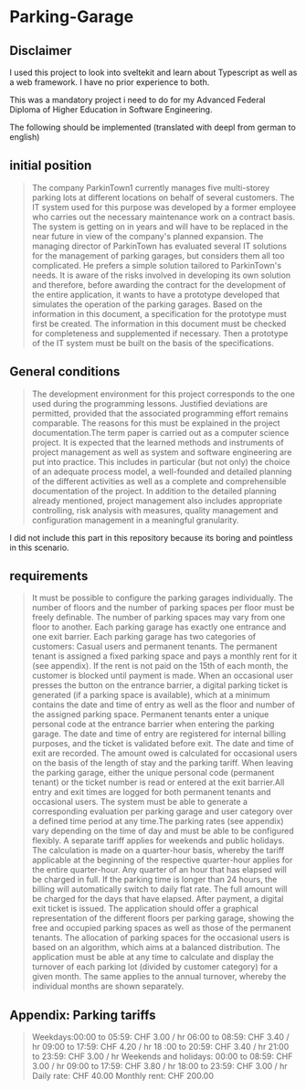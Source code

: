 # Parking-Garage

## Disclaimer

I used this project to look into sveltekit and learn about Typescript as well as a web framework. I have no prior experience to both.

This was a mandatory project i need to do for my Advanced Federal Diploma of Higher Education in Software Engineering.

The following should be implemented (translated with deepl from german to english)

## initial position

> The company ParkinTown1 currently manages five multi-storey parking lots at different locations on behalf of several customers. The IT system used for this purpose was developed by a former employee who carries out the necessary maintenance work on a contract basis. The system is getting on in years and will have to be replaced in the near future in view of the company's planned expansion. The managing director of ParkinTown has evaluated several IT solutions for the management of parking garages, but considers them all too complicated. He prefers a simple solution tailored to ParkinTown's needs. It is aware of the risks involved in developing its own solution and therefore, before awarding the contract for the development of the entire application, it wants to have a prototype developed that simulates the operation of the parking garages. Based on the information in this document, a specification for the prototype must first be created. The information in this document must be checked for completeness and supplemented if necessary. Then a prototype of the IT system must be built on the basis of the specifications.

## General conditions

> The development environment for this project corresponds to the one used during the programming lessons. Justified deviations are permitted, provided that the associated programming effort remains comparable. The reasons for this must be explained in the project documentation.The term paper is carried out as a computer science project. It is expected that the learned methods and instruments of project management as well as system and software engineering are put into practice. This includes in particular (but not only) the choice of an adequate process model, a well-founded and detailed planning of the different activities as well as a complete and comprehensible documentation of the project. In addition to the detailed planning already mentioned, project management also includes appropriate controlling, risk analysis with measures, quality management and configuration management in a meaningful granularity.

I did not include this part in this repository because its boring and pointless in this scenario.

## requirements

> It must be possible to configure the parking garages individually. The number of floors and the number of parking spaces per floor must be freely definable. The number of parking spaces may vary from one floor to another. Each parking garage has exactly one entrance and one exit barrier. Each parking garage has two categories of customers: Casual users and permanent tenants. The permanent tenant is assigned a fixed parking space and pays a monthly rent for it (see appendix). If the rent is not paid on the 15th of each month, the customer is blocked until payment is made. When an occasional user presses the button on the entrance barrier, a digital parking ticket is generated (if a parking space is available), which at a minimum contains the date and time of entry as well as the floor and number of the assigned parking space. Permanent tenants enter a unique personal code at the entrance barrier when entering the parking garage. The date and time of entry are registered for internal billing purposes, and the ticket is validated before exit. The date and time of exit are recorded. The amount owed is calculated for occasional users on the basis of the length of stay and the parking tariff. When leaving the parking garage, either the unique personal code (permanent tenant) or the ticket number is read or entered at the exit barrier.All entry and exit times are logged for both permanent tenants and occasional users. The system must be able to generate a corresponding evaluation per parking garage and user category over a defined time period at any time.The parking rates (see appendix) vary depending on the time of day and must be able to be configured flexibly. A separate tariff applies for weekends and public holidays. The calculation is made on a quarter-hour basis, whereby the tariff applicable at the beginning of the respective quarter-hour applies for the entire quarter-hour. Any quarter of an hour that has elapsed will be charged in full. If the parking time is longer than 24 hours, the billing will automatically switch to daily flat rate. The full amount will be charged for the days that have elapsed. After payment, a digital exit ticket is issued. The application should offer a graphical representation of the different floors per parking garage, showing the free and occupied parking spaces as well as those of the permanent tenants. The allocation of parking spaces for the occasional users is based on an algorithm, which aims at a balanced distribution. The application must be able at any time to calculate and display the turnover of each parking lot (divided by customer category) for a given month. The same applies to the annual turnover, whereby the individual months are shown separately.

## Appendix: Parking tariffs

> Weekdays:00:00 to 05:59: CHF 3.00 / hr
> 06:00 to 08:59: CHF 3.40 / hr
> 09:00 to 17:59: CHF 4.20 / hr
> 18 :00 to 20:59: CHF 3.40 / hr
> 21:00 to 23:59: CHF 3.00 / hr
> Weekends and holidays:
> 00:00 to 08:59: CHF 3.00 / hr
> 09:00 to 17:59: CHF 3.80 / hr
> 18:00 to 23:59: CHF 3.00 / hr
> Daily rate: CHF 40.00
> Monthly rent: CHF 200.00
